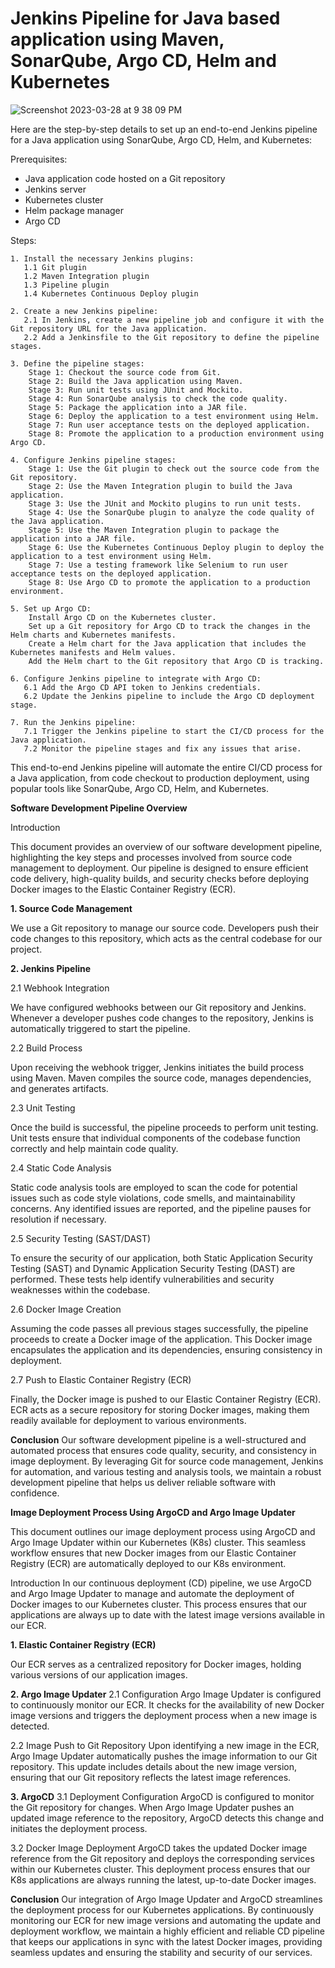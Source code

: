 # Jenkins Pipeline for Java based application using Maven, SonarQube, Argo CD, Helm and Kubernetes

![Screenshot 2023-03-28 at 9 38 09 PM](https://user-images.githubusercontent.com/43399466/228301952-abc02ca2-9942-4a67-8293-f76647b6f9d8.png)


Here are the step-by-step details to set up an end-to-end Jenkins pipeline for a Java application using SonarQube, Argo CD, Helm, and Kubernetes:

Prerequisites:

   -  Java application code hosted on a Git repository
   -   Jenkins server
   -  Kubernetes cluster
   -  Helm package manager
   -  Argo CD

Steps:

    1. Install the necessary Jenkins plugins:
       1.1 Git plugin
       1.2 Maven Integration plugin
       1.3 Pipeline plugin
       1.4 Kubernetes Continuous Deploy plugin

    2. Create a new Jenkins pipeline:
       2.1 In Jenkins, create a new pipeline job and configure it with the Git repository URL for the Java application.
       2.2 Add a Jenkinsfile to the Git repository to define the pipeline stages.

    3. Define the pipeline stages:
        Stage 1: Checkout the source code from Git.
        Stage 2: Build the Java application using Maven.
        Stage 3: Run unit tests using JUnit and Mockito.
        Stage 4: Run SonarQube analysis to check the code quality.
        Stage 5: Package the application into a JAR file.
        Stage 6: Deploy the application to a test environment using Helm.
        Stage 7: Run user acceptance tests on the deployed application.
        Stage 8: Promote the application to a production environment using Argo CD.

    4. Configure Jenkins pipeline stages:
        Stage 1: Use the Git plugin to check out the source code from the Git repository.
        Stage 2: Use the Maven Integration plugin to build the Java application.
        Stage 3: Use the JUnit and Mockito plugins to run unit tests.
        Stage 4: Use the SonarQube plugin to analyze the code quality of the Java application.
        Stage 5: Use the Maven Integration plugin to package the application into a JAR file.
        Stage 6: Use the Kubernetes Continuous Deploy plugin to deploy the application to a test environment using Helm.
        Stage 7: Use a testing framework like Selenium to run user acceptance tests on the deployed application.
        Stage 8: Use Argo CD to promote the application to a production environment.

    5. Set up Argo CD:
        Install Argo CD on the Kubernetes cluster.
        Set up a Git repository for Argo CD to track the changes in the Helm charts and Kubernetes manifests.
        Create a Helm chart for the Java application that includes the Kubernetes manifests and Helm values.
        Add the Helm chart to the Git repository that Argo CD is tracking.

    6. Configure Jenkins pipeline to integrate with Argo CD:
       6.1 Add the Argo CD API token to Jenkins credentials.
       6.2 Update the Jenkins pipeline to include the Argo CD deployment stage.

    7. Run the Jenkins pipeline:
       7.1 Trigger the Jenkins pipeline to start the CI/CD process for the Java application.
       7.2 Monitor the pipeline stages and fix any issues that arise.

This end-to-end Jenkins pipeline will automate the entire CI/CD process for a Java application, from code checkout to production deployment, using popular tools like SonarQube, Argo CD, Helm, and Kubernetes.






**Software Development Pipeline Overview**

Introduction

This document provides an overview of our software development pipeline, highlighting the key steps and processes involved from source code management to deployment. Our pipeline is designed to ensure efficient code delivery, high-quality builds, and security checks before deploying Docker images to the Elastic Container Registry (ECR).

**1. Source Code Management**

We use a Git repository to manage our source code. Developers push their code changes to this repository, which acts as the central codebase for our project.

**2. Jenkins Pipeline**

2.1 Webhook Integration

We have configured webhooks between our Git repository and Jenkins. Whenever a developer pushes code changes to the repository, Jenkins is automatically triggered to start the pipeline.

2.2 Build Process

Upon receiving the webhook trigger, Jenkins initiates the build process using Maven. Maven compiles the source code, manages dependencies, and generates artifacts.

2.3 Unit Testing

Once the build is successful, the pipeline proceeds to perform unit testing. Unit tests ensure that individual components of the codebase function correctly and help maintain code quality.

2.4 Static Code Analysis

Static code analysis tools are employed to scan the code for potential issues such as code style violations, code smells, and maintainability concerns. Any identified issues are reported, and the pipeline pauses for resolution if necessary.

2.5 Security Testing (SAST/DAST)

To ensure the security of our application, both Static Application Security Testing (SAST) and Dynamic Application Security Testing (DAST) are performed. These tests help identify vulnerabilities and security weaknesses within the codebase.

2.6 Docker Image Creation

Assuming the code passes all previous stages successfully, the pipeline proceeds to create a Docker image of the application. This Docker image encapsulates the application and its dependencies, ensuring consistency in deployment.

2.7 Push to Elastic Container Registry (ECR)

Finally, the Docker image is pushed to our Elastic Container Registry (ECR). ECR acts as a secure repository for storing Docker images, making them readily available for deployment to various environments.

**Conclusion**
Our software development pipeline is a well-structured and automated process that ensures code quality, security, and consistency in image deployment. By leveraging Git for source code management, Jenkins for automation, and various testing and analysis tools, we maintain a robust development pipeline that helps us deliver reliable software with confidence.



**Image Deployment Process Using ArgoCD and Argo Image Updater**

This document outlines our image deployment process using ArgoCD and Argo Image Updater within our Kubernetes (K8s) cluster. This seamless workflow ensures that new Docker images from our Elastic Container Registry (ECR) are automatically deployed to our K8s environment.

Introduction
In our continuous deployment (CD) pipeline, we use ArgoCD and Argo Image Updater to manage and automate the deployment of Docker images to our Kubernetes cluster. This process ensures that our applications are always up to date with the latest image versions available in our ECR.

**1. Elastic Container Registry (ECR)**

Our ECR serves as a centralized repository for Docker images, holding various versions of our application images.

**2. Argo Image Updater**
2.1 Configuration
Argo Image Updater is configured to continuously monitor our ECR. It checks for the availability of new Docker image versions and triggers the deployment process when a new image is detected.

2.2 Image Push to Git Repository
Upon identifying a new image in the ECR, Argo Image Updater automatically pushes the image information to our Git repository. This update includes details about the new image version, ensuring that our Git repository reflects the latest image references.

**3. ArgoCD**
3.1 Deployment Configuration
ArgoCD is configured to monitor the Git repository for changes. When Argo Image Updater pushes an updated image reference to the repository, ArgoCD detects this change and initiates the deployment process.

3.2 Docker Image Deployment
ArgoCD takes the updated Docker image reference from the Git repository and deploys the corresponding services within our Kubernetes cluster. This deployment process ensures that our K8s applications are always running the latest, up-to-date Docker images.

**Conclusion**
Our integration of Argo Image Updater and ArgoCD streamlines the deployment process for our Kubernetes applications. By continuously monitoring our ECR for new image versions and automating the update and deployment workflow, we maintain a highly efficient and reliable CD pipeline that keeps our applications in sync with the latest Docker images, providing seamless updates and ensuring the stability and security of our services.
